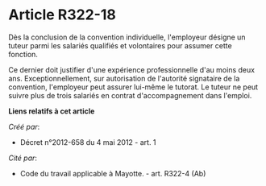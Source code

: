 # Article R322-18

Dès la conclusion de la convention individuelle, l'employeur désigne un  tuteur parmi les salariés qualifiés et volontaires
pour assumer cette  fonction. 

Ce dernier doit justifier d'une  expérience professionnelle d'au moins deux ans. Exceptionnellement, sur  autorisation de
l'autorité signataire de la convention, l'employeur peut  assurer lui-même le tutorat. Le tuteur ne peut suivre plus de trois
salariés en contrat d'accompagnement dans l'emploi.

**Liens relatifs à cet article**

_Créé par_:

  - Décret n°2012-658 du 4 mai 2012 - art. 1

_Cité par_:

  - Code du travail applicable à Mayotte. - art. R322-4 (Ab)
